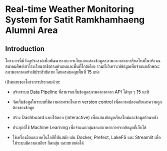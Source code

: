 # Real-time Weather Monitoring System for Satit Ramkhamhaeng Alumni Area

##  Introduction

โครงการนี้มีวัตถุประสงค์เพื่อพัฒนาระบบการเก็บและแสดงข้อมูลสภาพอากาศแบบเรียลไทม์ในบริเวณสมาคมศิษย์เก่าโรงเรียนสาธิตรามคำแหงและพื้นที่ใกล้เคียง รวมทั้งวิเคราะห์ข้อมูลเพื่อจำแนกลักษณะสภาพอากาศอย่างมีประสิทธิภาพ โดยครอบคลุมพื้นที่ 15 แห่ง

เป้าหมายของโครงการประกอบด้วย:

* สร้างระบบ Data Pipeline ที่สามารถเก็บข้อมูลสภาพอากาศจาก API ได้ทุก ๆ 15 นาที

* จัดเก็บข้อมูลในระบบที่มีความสามารถในการ version control เพื่อความปลอดภัยและความถูกต้องของข้อมูล

* สร้าง Dashboard แบบโต้ตอบ (interactive) เพื่อแสดงข้อมูลเรียลไทม์และข้อมูลย้อนหลัง

* ประยุกต์ใช้ Machine Learning เพื่อจำแนกกลุ่มของสภาพอากาศจากข้อมูลที่เก็บได้

* ใช้เครื่องมือและเทคโนโลยีที่ทันสมัย เช่น Docker, Prefect, LakeFS และ Streamlit เพื่อให้ระบบมีความเสถียร ยืดหยุ่น และขยายต่อได้
